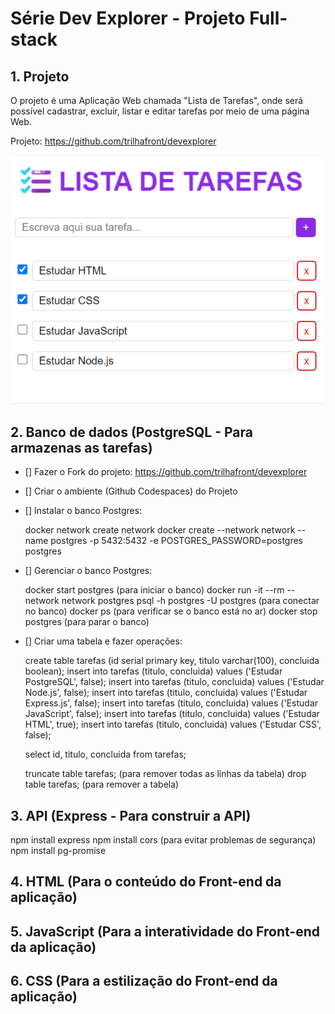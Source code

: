 # Série Dev Explorer - Projeto Full-stack

## 1. Projeto

O projeto é uma Aplicação Web chamada "Lista de Tarefas", onde será possível cadastrar, excluir, listar e editar tarefas por meio de uma página Web.

Projeto: https://github.com/trilhafront/devexplorer

<img style="max-width:500px" src="previa.png">

## 2. Banco de dados (PostgreSQL - Para armazenas as tarefas)

- [] Fazer o Fork do projeto: https://github.com/trilhafront/devexplorer

- [] Criar o ambiente (Github Codespaces) do Projeto

- [] Instalar o banco Postgres:

    docker network create network
    docker create --network network --name postgres -p 5432:5432 -e POSTGRES_PASSWORD=postgres postgres

- [] Gerenciar o banco Postgres:

    docker start postgres (para iniciar o banco)
    docker run -it --rm --network network postgres psql -h postgres -U postgres (para conectar no banco)
    docker ps (para verificar se o banco está no ar)
    docker stop postgres (para parar o banco)

- [] Criar uma tabela e fazer operações:

    create table tarefas (id serial primary key, titulo varchar(100), concluida boolean);
    insert into tarefas (titulo, concluida) values ('Estudar PostgreSQL', false);
    insert into tarefas (titulo, concluida) values ('Estudar Node.js', false);
    insert into tarefas (titulo, concluida) values ('Estudar Express.js', false);
    insert into tarefas (titulo, concluida) values ('Estudar JavaScript', false);
    insert into tarefas (titulo, concluida) values ('Estudar HTML', true);
    insert into tarefas (titulo, concluida) values ('Estudar CSS', false);
    
    select id, titulo, concluida from tarefas;

    truncate table tarefas; (para remover todas as linhas da tabela)
    drop table tarefas; (para remover a tabela)
## 3. API (Express - Para construir a API)
npm install express
    npm install cors (para evitar problemas de segurança)
npm install pg-promise
## 4. HTML (Para o conteúdo do Front-end da aplicação)
## 5. JavaScript (Para a interatividade do Front-end da aplicação)
## 6. CSS (Para a estilização do Front-end da aplicação)
